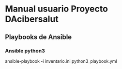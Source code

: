 # Manual usuario Proyecto DAcibersalut

## Playbooks de Ansible
### Ansible python3
ansible-playbook -i inventario.ini python3_playbook.yml

